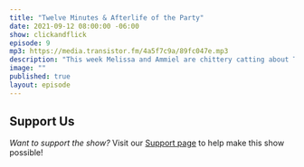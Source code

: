 ```yaml
---
title: "Twelve Minutes & Afterlife of the Party"
date: 2021-09-12 08:00:00 -06:00
show: clickandflick
episode: 9
mp3: https://media.transistor.fm/4a5f7c9a/89fc047e.mp3
description: "This week Melissa and Ammiel are chittery catting about Twelve Minute (2021) & Afterlife of the Party (2021)."
image: ""
published: true
layout: episode
---
```



## Support Us
*Want to support the show?* Visit our [Support page](https://goodstuff.network/support) to help make this show possible!
